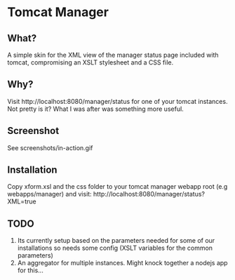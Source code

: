 Tomcat Manager
==============

What?
-----

A simple skin for the XML view of the manager status page included with tomcat, compromising an XSLT stylesheet and a CSS file.

Why?
----

Visit http://localhost:8080/manager/status for one of your tomcat instances. Not pretty is it? What I was after was something more useful.

Screenshot
----------

See screenshots/in-action.gif

Installation
------------
Copy xform.xsl and the css folder to your tomcat manager webapp root (e.g webapps/manager) and visit:
http://localhost:8080/manager/status?XML=true

TODO
----

1. Its currently setup based on the parameters needed for some of our installations so needs some config (XSLT variables for the common parameters)
2. An aggregator for multiple instances. Might knock together a nodejs app for this...





